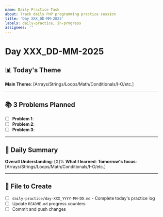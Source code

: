 ```yaml
---
name: Daily Practice Task
about: Track daily PHP programming practice session
title: 'Day XXX_DD-MM-2025'
labels: daily-practice, in-progress
assignees: ''
---
```


# Day XXX_DD-MM-2025

## 📊 Today's Theme
**Main Theme**: [Arrays/Strings/Loops/Math/Conditionals/I-O/etc.]

---

## 📚 3 Problems Planned
- [ ] **Problem 1**: 
- [ ] **Problem 2**: 
- [ ] **Problem 3**: 

---

## 📝 Daily Summary
**Overall Understanding**: [X]%
**What I learned**: 
**Tomorrow's focus**: [Arrays/Strings/Loops/Math/Conditionals/I-O/etc.]

---

## 📂 File to Create
- [ ] `daily-practice/day-XXX_YYYY-MM-DD.md` - Complete today's practice log
- [ ] Update `README.md` progress counters
- [ ] Commit and push changes